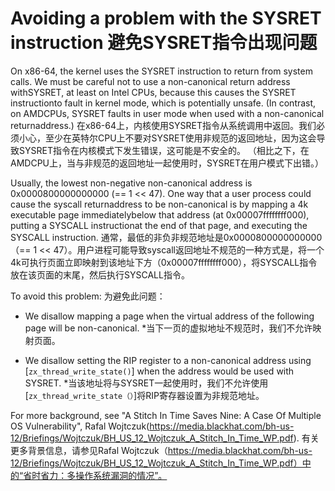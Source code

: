  
# Avoiding a problem with the SYSRET instruction  避免SYSRET指令出现问题 

On x86-64, the kernel uses the SYSRET instruction to return from system calls.  We must be careful not to use a non-canonical return address withSYSRET, at least on Intel CPUs, because this causes the SYSRET instructionto fault in kernel mode, which is potentially unsafe.  (In contrast, on AMDCPUs, SYSRET faults in user mode when used with a non-canonical returnaddress.) 在x86-64上，内核使用SYSRET指令从系统调用中返回。我们必须小心，至少在英特尔CPU上不要对SYSRET使用非规范的返回地址，因为这会导致SYSRET指令在内核模式下发生错误，这可能是不安全的。 （相比之下，在AMDCPU上，当与非规范的返回地址一起使用时，SYSRET在用户模式下出错。）

Usually, the lowest non-negative non-canonical address is 0x0000800000000000 (== 1 << 47).  One way that a user process could cause the syscall returnaddress to be non-canonical is by mapping a 4k executable page immediatelybelow that address (at 0x00007ffffffff000), putting a SYSCALL instructionat the end of that page, and executing the SYSCALL instruction. 通常，最低的非负非规范地址是0x0000800000000000（== 1 << 47）。用户进程可能导致syscall返回地址不规范的一种方式是，将一个4k可执行页面立即映射到该地址下方（0x00007ffffffff000），将SYSCALL指令放在该页面的末尾，然后执行SYSCALL指令。

To avoid this problem:  为避免此问题：

 
* We disallow mapping a page when the virtual address of the following page will be non-canonical. *当下一页的虚拟地址不规范时，我们不允许映射页面。

 
* We disallow setting the RIP register to a non-canonical address using [`zx_thread_write_state()`] when the address would be used with SYSRET. *当该地址将与SYSRET一起使用时，我们不允许使用[`zx_thread_write_state（）`]将RIP寄存器设置为非规范地址。

For more background, see "A Stitch In Time Saves Nine: A Case Of Multiple OS Vulnerability", Rafal Wojtczuk(https://media.blackhat.com/bh-us-12/Briefings/Wojtczuk/BH_US_12_Wojtczuk_A_Stitch_In_Time_WP.pdf). 有关更多背景信息，请参见Rafal Wojtczuk（https://media.blackhat.com/bh-us-12/Briefings/Wojtczuk/BH_US_12_Wojtczuk_A_Stitch_In_Time_WP.pdf）中的“省时省力：多操作系统漏洞的情况”。

